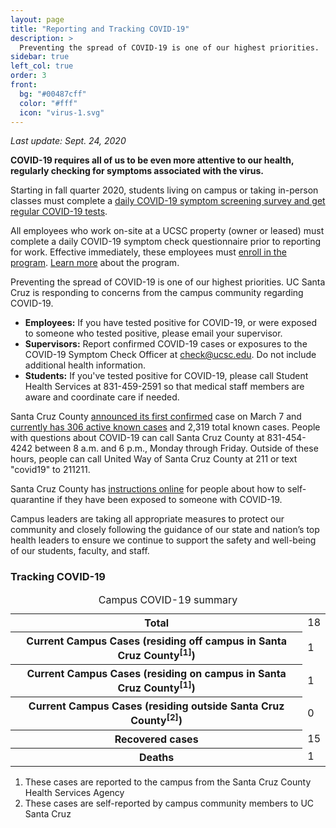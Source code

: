 ```yaml
---
layout: page
title: "Reporting and Tracking COVID-19"
description: >
  Preventing the spread of COVID-19 is one of our highest priorities. 
sidebar: true
left_col: true
order: 3
front: 
  bg: "#00487cff"
  color: "#fff"
  icon: "virus-1.svg"
---
```


_Last update: Sept. 24, 2020_

**COVID-19 requires all of us to be even more attentive to our health, regularly checking for symptoms associated with the virus.**

Starting in fall quarter 2020, students living on campus or taking in-person classes must complete a [daily COVID-19 symptom screening survey and get regular COVID-19 tests](https://healthcenter.ucsc.edu/services/covid-19/covid19-students.html).

All employees who work on-site at a UCSC property (owner or leased) must complete a daily COVID-19 symptom check questionnaire prior to reporting for work. Effective immediately, these employees must [enroll in the program](https://ucsantacruz.co1.qualtrics.com/jfe/form/SV_007UYZZnkIAUmkR). [Learn more](https://www.ucsc.edu/coronavirus/symptom-check.html) about the program.

Preventing the spread of COVID-19 is one of our highest priorities. UC Santa Cruz is responding to concerns from the campus community regarding COVID-19.

*   **Employees:** If you have tested positive for COVID-19, or were exposed to someone who tested positive, please email your supervisor.
*   **Supervisors:** Report confirmed COVID-19 cases or exposures to the COVID-19 Symptom Check Officer at [check@ucsc.edu](mailto:check@ucsc.edu).  Do not include additional health information.
*   **Students:** If you've tested positive for COVID-19, please call Student Health Services at 831-459-2591 so that medical staff members are aware and coordinate care if needed.

Santa Cruz County [announced its first confirmed](http://www.santacruzhealth.org/Portals/7/Pdfs/Coronavirus/COVID-19%20PR%203_6_20_FINAL.pdf) case on March 7 and [currently has 306 active known cases](http://santacruzhealth.org/HSAHome/HSADivisions/PublicHealth/CommunicableDiseaseControl/Coronavirus.aspx) and 2,319 total known cases. People with questions about COVID-19 can call Santa Cruz County at 831-454-4242 between 8 a.m. and 6 p.m., Monday through Friday. Outside of these hours, people can call United Way of Santa Cruz County at 211 or text "covid19" to 211211.

Santa Cruz County has [instructions online](http://www.santacruzhealth.org/Portals/7/pdfs/coronavirus/COVID-19_Patient_Instruction_Booklet_self_quarantine_and_self_isolation.pdf?version=052520) for people about how to self-quarantine if they have been exposed to someone with COVID-19. 

Campus leaders are taking all appropriate measures to protect our community and closely following the guidance of our state and nation’s top health leaders to ensure we continue to support the safety and well-being of our students, faculty, and staff.

### Tracking COVID-19

<table><caption>Campus COVID-19 summary</caption>

<tbody>

<tr class="total-row">

<th scope="row">Total</th>

<td>18</td>

</tr>

<tr>

<th scope="row">Current Campus Cases (residing off campus in Santa Cruz County<sup>[1]</sup>)</th>

<td>1</td>

</tr>

<tr>

<th scope="row">Current Campus Cases (residing on campus in Santa Cruz County<sup>[1]</sup>)</th>

<td>1</td>

</tr>

<tr>

<th scope="row">Current Campus Cases (residing outside Santa Cruz County<sup>[2]</sup>)</th>

<td>0</td>

</tr>

<tr>

<th scope="row">Recovered cases</th>

<td>15</td>

</tr>

<tr>

<th scope="row">Deaths</th>

<td>1</td>

</tr>

</tbody>

</table>

1.  These cases are reported to the campus from the Santa Cruz County Health Services Agency
2.  These cases are self-reported by campus community members to UC Santa Cruz


